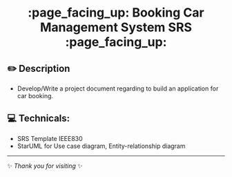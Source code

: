<h1 align="center">:page_facing_up: Booking Car Management System SRS :page_facing_up:</h1>

## :pencil2: Description
- Develop/Write a project document regarding to build an application for car booking.

## :computer: Technicals:
- SRS Template IEEE830
- StarUML for Use case diagram, Entity-relationship diagram

***

✨ *Thank you for visiting* ✨
